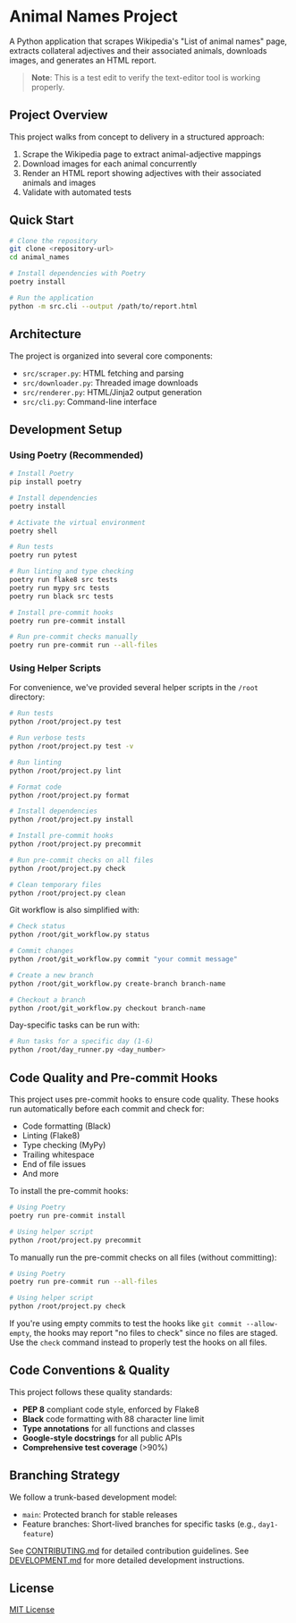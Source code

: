 # Animal Names Project

A Python application that scrapes Wikipedia's "List of animal names" page, extracts collateral adjectives and their associated animals, downloads images, and generates an HTML report.

> **Note**: This is a test edit to verify the text-editor tool is working properly.

## Project Overview

This project walks from concept to delivery in a structured approach:
1. Scrape the Wikipedia page to extract animal-adjective mappings
2. Download images for each animal concurrently
3. Render an HTML report showing adjectives with their associated animals and images
4. Validate with automated tests

## Quick Start

```bash
# Clone the repository
git clone <repository-url>
cd animal_names

# Install dependencies with Poetry
poetry install

# Run the application
python -m src.cli --output /path/to/report.html
```

## Architecture

The project is organized into several core components:
- `src/scraper.py`: HTML fetching and parsing
- `src/downloader.py`: Threaded image downloads
- `src/renderer.py`: HTML/Jinja2 output generation
- `src/cli.py`: Command-line interface

## Development Setup

### Using Poetry (Recommended)

```bash
# Install Poetry
pip install poetry

# Install dependencies
poetry install

# Activate the virtual environment
poetry shell

# Run tests
poetry run pytest

# Run linting and type checking
poetry run flake8 src tests
poetry run mypy src tests
poetry run black src tests

# Install pre-commit hooks
poetry run pre-commit install

# Run pre-commit checks manually
poetry run pre-commit run --all-files
```

### Using Helper Scripts

For convenience, we've provided several helper scripts in the `/root` directory:

```bash
# Run tests
python /root/project.py test

# Run verbose tests
python /root/project.py test -v

# Run linting
python /root/project.py lint

# Format code
python /root/project.py format

# Install dependencies
python /root/project.py install

# Install pre-commit hooks
python /root/project.py precommit

# Run pre-commit checks on all files
python /root/project.py check

# Clean temporary files
python /root/project.py clean
```

Git workflow is also simplified with:

```bash
# Check status
python /root/git_workflow.py status

# Commit changes
python /root/git_workflow.py commit "your commit message"

# Create a new branch
python /root/git_workflow.py create-branch branch-name

# Checkout a branch
python /root/git_workflow.py checkout branch-name
```

Day-specific tasks can be run with:

```bash
# Run tasks for a specific day (1-6)
python /root/day_runner.py <day_number>
```

## Code Quality and Pre-commit Hooks

This project uses pre-commit hooks to ensure code quality. These hooks run automatically before each commit and check for:

- Code formatting (Black)
- Linting (Flake8)
- Type checking (MyPy)
- Trailing whitespace
- End of file issues
- And more

To install the pre-commit hooks:

```bash
# Using Poetry
poetry run pre-commit install

# Using helper script
python /root/project.py precommit
```

To manually run the pre-commit checks on all files (without committing):

```bash
# Using Poetry
poetry run pre-commit run --all-files

# Using helper script
python /root/project.py check
```

If you're using empty commits to test the hooks like `git commit --allow-empty`, the hooks may report "no files to check" since no files are staged. Use the `check` command instead to properly test the hooks on all files.

## Code Conventions & Quality

This project follows these quality standards:
- **PEP 8** compliant code style, enforced by Flake8
- **Black** code formatting with 88 character line limit
- **Type annotations** for all functions and classes
- **Google-style docstrings** for all public APIs
- **Comprehensive test coverage** (>90%)

## Branching Strategy

We follow a trunk-based development model:
- `main`: Protected branch for stable releases
- Feature branches: Short-lived branches for specific tasks (e.g., `day1-feature`)

See [CONTRIBUTING.md](CONTRIBUTING.md) for detailed contribution guidelines.
See [DEVELOPMENT.md](DEVELOPMENT.md) for more detailed development instructions.

## License

[MIT License](LICENSE)
